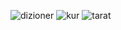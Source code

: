 ![dizioner](https://github.com/user-attachments/assets/91665be5-00f7-473b-a2bf-e3c842f34170)
![kur](https://github.com/user-attachments/assets/4801dd5d-10a1-4e06-8085-9e04ece2d4dd)
![tarat](https://github.com/user-attachments/assets/791a7c38-e921-4a0e-b9ae-737d4d972547)
